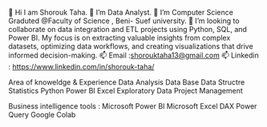 👋 Hi I am Shorouk Taha. 
👀 I’m Data Analyst.
🌱 I’m Computer Science Graduted @Faculty of Science , Beni- Suef university.
💞️ I’m looking to collaborate on data integration and ETL projects using Python, SQL, and Power BI. My focus is on extracting valuable insights from complex datasets, optimizing data workflows, and creating visualizations that drive informed decision-making.
📫 Email :shorouktaha13@gmail.com
📫 Linkedin : https://www.linkedin.com/in/shorouk-taha/

Area of knoweldge & Experience
  Data Analysis
  Data Base
  Data Structre
  Statistics
  Python
  Power BI
  Excel
  Exploratory Data
  Project Management
  
Business intelligence tools :
  Microsoft Power BI
  Microsoft Excel
  DAX
  Power Query
  Google Colab

 
